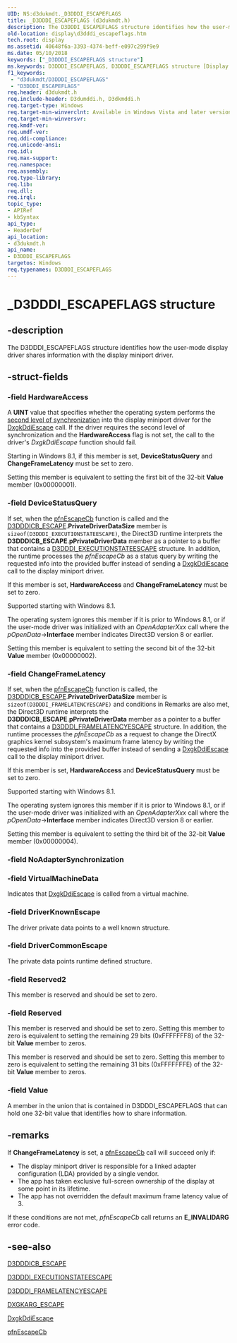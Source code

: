 ```yaml
---
UID: NS:d3dukmdt._D3DDDI_ESCAPEFLAGS
title: _D3DDDI_ESCAPEFLAGS (d3dukmdt.h)
description: The D3DDDI_ESCAPEFLAGS structure identifies how the user-mode display driver shares information with the display miniport driver.
old-location: display\d3dddi_escapeflags.htm
tech.root: display
ms.assetid: 40648f6a-3393-4374-beff-e097c299f9e9
ms.date: 05/10/2018
keywords: ["_D3DDDI_ESCAPEFLAGS structure"]
ms.keywords: D3DDDI_ESCAPEFLAGS, D3DDDI_ESCAPEFLAGS structure [Display Devices], D3D_other_Structs_5ff9ad07-6a44-4a53-a70c-5abdbe84065a.xml, _D3DDDI_ESCAPEFLAGS, d3dukmdt/D3DDDI_ESCAPEFLAGS, display.d3dddi_escapeflags
f1_keywords:
 - "d3dukmdt/D3DDDI_ESCAPEFLAGS"
 - "D3DDDI_ESCAPEFLAGS"
req.header: d3dukmdt.h
req.include-header: D3dumddi.h, D3dkmddi.h
req.target-type: Windows
req.target-min-winverclnt: Available in Windows Vista and later versions of the Windows operating system.
req.target-min-winversvr:
req.kmdf-ver:
req.umdf-ver:
req.ddi-compliance:
req.unicode-ansi:
req.idl:
req.max-support:
req.namespace:
req.assembly:
req.type-library:
req.lib:
req.dll:
req.irql:
topic_type:
- APIRef
- kbSyntax
api_type:
- HeaderDef
api_location:
- d3dukmdt.h
api_name:
- D3DDDI_ESCAPEFLAGS
targetos: Windows
req.typenames: D3DDDI_ESCAPEFLAGS
---
```


# _D3DDDI_ESCAPEFLAGS structure


## -description


The D3DDDI_ESCAPEFLAGS structure identifies how the user-mode display driver shares information with the display miniport driver.


## -struct-fields




### -field HardwareAccess

A <b>UINT</b> value that specifies whether the operating system performs the <a href="https://docs.microsoft.com/windows-hardware/drivers/display/threading-and-synchronization-second-level">second level of synchronization</a> into the display miniport driver for the <a href="https://docs.microsoft.com/windows-hardware/drivers/ddi/d3dkmddi/nc-d3dkmddi-dxgkddi_escape">DxgkDdiEscape</a> call. If the driver requires the second level of synchronization and the <b>HardwareAccess</b> flag is not set, the call to the driver's <i>DxgkDdiEscape</i> function should fail. 

Starting in Windows 8.1,  if this member is set, <b>DeviceStatusQuery</b> and <b>ChangeFrameLatency</b> must be set to zero.

Setting this member is equivalent to setting the first bit of the 32-bit <b>Value</b> member (0x00000001).


### -field DeviceStatusQuery


  
  If set, when the <a href="https://docs.microsoft.com/windows-hardware/drivers/ddi/d3dumddi/nc-d3dumddi-pfnd3dddi_escapecb">pfnEscapeCb</a> function is called and the <a href="https://docs.microsoft.com/windows-hardware/drivers/ddi/d3dumddi/ns-d3dumddi-_d3dddicb_escape">D3DDDICB_ESCAPE</a>.<b>PrivateDriverDataSize</b> member is <code>sizeof(D3DDDI_EXECUTIONSTATEESCAPE)</code>, the Direct3D runtime interprets the <b>D3DDDICB_ESCAPE</b>.<b>pPrivateDriverData</b> member as a pointer to a buffer that contains a <a href="https://docs.microsoft.com/windows-hardware/drivers/ddi/d3dumddi/ns-d3dumddi-_d3dddi_executionstateescape">D3DDDI_EXECUTIONSTATEESCAPE</a> structure. In addition, the runtime processes the <i>pfnEscapeCb</i> as a status query by writing the requested info into the provided buffer instead of sending a <a href="https://docs.microsoft.com/windows-hardware/drivers/ddi/d3dkmddi/nc-d3dkmddi-dxgkddi_escape">DxgkDdiEscape</a> call to the display miniport driver.

If this member is set, <b>HardwareAccess</b> and <b>ChangeFrameLatency</b> must be set to zero.

Supported starting with Windows 8.1.

The operating system ignores this member if it is prior to Windows 8.1, or if the user-mode driver was initialized with an <i>OpenAdapterXxx</i> call where the <i>pOpenData</i>-><b>Interface</b> member indicates Direct3D version 8 or earlier.

Setting this member is equivalent to setting the second bit of the 32-bit <b>Value</b> member (0x00000002).


### -field ChangeFrameLatency


  
  If set, when the <a href="https://docs.microsoft.com/windows-hardware/drivers/ddi/d3dumddi/nc-d3dumddi-pfnd3dddi_escapecb">pfnEscapeCb</a> function is called, the <a href="https://docs.microsoft.com/windows-hardware/drivers/ddi/d3dumddi/ns-d3dumddi-_d3dddicb_escape">D3DDDICB_ESCAPE</a>.<b>PrivateDriverDataSize</b> member is <code>sizeof(D3DDDI_FRAMELATENCYESCAPE)</code> and conditions in Remarks are also met, the Direct3D runtime interprets the <b>D3DDDICB_ESCAPE</b>.<b>pPrivateDriverData</b> member as a pointer to a buffer that contains a <a href="https://docs.microsoft.com/windows-hardware/drivers/ddi/d3dumddi/ns-d3dumddi-_d3dddi_framelatencyescape">D3DDDI_FRAMELATENCYESCAPE</a> structure. In addition, the runtime processes the <i>pfnEscapeCb</i> as a request to change the DirectX graphics kernel subsystem's maximum frame latency by writing the requested info into the provided buffer instead of sending a <a href="https://docs.microsoft.com/windows-hardware/drivers/ddi/d3dkmddi/nc-d3dkmddi-dxgkddi_escape">DxgkDdiEscape</a> call to the display miniport driver.

If this member is set, <b>HardwareAccess</b> and <b>DeviceStatusQuery</b> must be set to zero.

Supported starting with Windows 8.1.

The operating system ignores this member if it is prior to Windows 8.1, or if the user-mode driver was initialized with an <i>OpenAdapterXxx</i> call where the <i>pOpenData</i>-><b>Interface</b> member indicates Direct3D version 8 or earlier.

Setting this member is equivalent to setting the third bit of the 32-bit <b>Value</b> member (0x00000004).


### -field NoAdapterSynchronization




### -field VirtualMachineData

Indicates that [DxgkDdiEscape](../d3dkmddi/nc-d3dkmddi-dxgkddi_escape.md) is called from a virtual machine.

### -field DriverKnownEscape

The driver private data points to a well known structure.

### -field DriverCommonEscape

The private data points runtime defined structure.

### -field Reserved2

This member is reserved and should be set to zero.

### -field Reserved

This member is reserved and should be set to zero. Setting this member to zero is equivalent to setting the remaining 29 bits (0xFFFFFFF8) of the 32-bit <b>Value</b> member to zeros.

This member is reserved and should be set to zero. Setting this member to zero is equivalent to setting the remaining 31 bits (0xFFFFFFFE) of the 32-bit <b>Value</b> member to zeros.


### -field Value

A member in the union that is contained in D3DDDI_ESCAPEFLAGS that can hold one 32-bit value that identifies how to share information.


## -remarks



If <b>ChangeFrameLatency</b> is set, a <a href="https://docs.microsoft.com/windows-hardware/drivers/ddi/d3dumddi/nc-d3dumddi-pfnd3dddi_escapecb">pfnEscapeCb</a> call will succeed only if:

<ul>
<li>The display miniport driver is responsible for a linked adapter configuration (LDA) provided by a single vendor.</li>
<li>The app has taken exclusive full-screen ownership of the display at some point in its lifetime.</li>
<li>The app has not overridden the default maximum frame latency value of 3.</li>
</ul>
If these conditions are not met, <i>pfnEscapeCb</i> call returns an <b>E_INVALIDARG</b> error code.




## -see-also




<a href="https://docs.microsoft.com/windows-hardware/drivers/ddi/d3dumddi/ns-d3dumddi-_d3dddicb_escape">D3DDDICB_ESCAPE</a>



<a href="https://docs.microsoft.com/windows-hardware/drivers/ddi/d3dumddi/ns-d3dumddi-_d3dddi_executionstateescape">D3DDDI_EXECUTIONSTATEESCAPE</a>



<a href="https://docs.microsoft.com/windows-hardware/drivers/ddi/d3dumddi/ns-d3dumddi-_d3dddi_framelatencyescape">D3DDDI_FRAMELATENCYESCAPE</a>



<a href="https://docs.microsoft.com/windows-hardware/drivers/ddi/d3dkmddi/ns-d3dkmddi-_dxgkarg_escape">DXGKARG_ESCAPE</a>



<a href="https://docs.microsoft.com/windows-hardware/drivers/ddi/d3dkmddi/nc-d3dkmddi-dxgkddi_escape">DxgkDdiEscape</a>



<a href="https://docs.microsoft.com/windows-hardware/drivers/ddi/d3dumddi/nc-d3dumddi-pfnd3dddi_escapecb">pfnEscapeCb</a>
 

 

